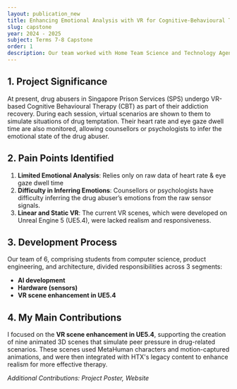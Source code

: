 ```yaml
---
layout: publication_new
title: Enhancing Emotional Analysis with VR for Cognitive-Behavioural Therapy (CBT)
slug: capstone
year: 2024 - 2025
subject: Terms 7-8 Capstone
order: 1
description: Our team worked with Home Team Science and Technology Agency (HTX) to develop an integrated VR-based system for drug abusers undergoing cognitive-behavioural therapy in Singapore. 
---
```


## 1. Project Significance
At present, drug abusers in Singapore Prison Services (SPS) undergo VR-based Cognitive Behavioural Therapy (CBT) as part of their addiction recovery. During each session, virtual scenarios are shown to them to simulate situations of drug temptation. Their heart rate and eye gaze dwell time are also monitored, allowing counsellors or psychologists to infer the emotional state of the drug abuser.

## 2. Pain Points Identified 
1. **Limited Emotional Analysis**: Relies only on raw data of heart rate & eye gaze dwell time
2. **Difficulty in Inferring Emotions**: Counsellors or psychologists have difficulty inferring the drug abuser’s emotions from the raw sensor signals.
3. **Linear and Static VR**: The current VR scenes, which were developed on Unreal Engine 5 (UE5.4), were lacked realism and responsiveness.

## 3. Development Process
Our team of 6, comprising students from computer science, product engineering, and architecture, divided responsibilities across 3 segments:
- **AI development**
- **Hardware (sensors)**
- **VR scene enhancement in UE5.4**

## 4. My Main Contributions
I focused on the **VR scene enhancement in UE5.4**, supporting the creation of nine animated 3D scenes that simulate peer pressure in drug-related scenarios. These scenes used MetaHuman characters and motion-captured animations, and were then integrated with HTX's legacy content to enhance realism for more effective therapy.

*Additional Contributions: Project Poster, Website*


